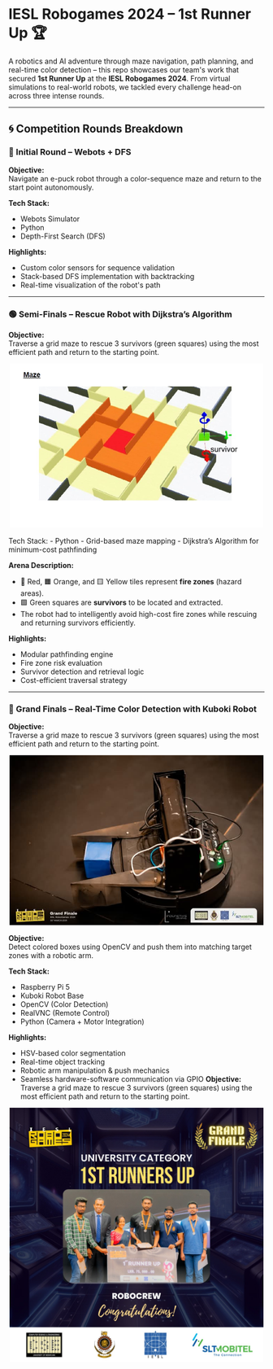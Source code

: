
#  IESL Robogames 2024 – 1st Runner Up 🏆

A robotics and AI adventure through maze navigation, path planning, and real-time color detection – this repo showcases our team's work that secured **1st Runner Up** at the **IESL Robogames 2024**. From virtual simulations to real-world robots, we tackled every challenge head-on across three intense rounds.

---

## 🌀 Competition Rounds Breakdown

### 🔵 Initial Round – Webots + DFS

**Objective:**  
Navigate an e-puck robot through a color-sequence maze and return to the start point autonomously.

**Tech Stack:**  
- Webots Simulator  
- Python  
- Depth-First Search (DFS)

**Highlights:**  
- Custom color sensors for sequence validation  
- Stack-based DFS implementation with backtracking  
- Real-time visualization of the robot's path

---

### 🟢 Semi-Finals – Rescue Robot with Dijkstra’s Algorithm

**Objective:**  
Traverse a grid maze to rescue 3 survivors (green squares) using the most efficient path and return to the starting point.
<p align="center">
  <img src="Assets/FireZone.jpg" alt="IESL Robogames 2024" width="500"/>
</p>
Tech Stack:
- Python  
- Grid-based maze mapping  
- Dijkstra’s Algorithm for minimum-cost pathfinding


**Arena Description:**  
- 🔴 Red, 🟧 Orange, and 🟨 Yellow tiles represent **fire zones** (hazard areas).
- 🟩 Green squares are **survivors** to be located and extracted.
- The robot had to intelligently avoid high-cost fire zones while rescuing and returning survivors efficiently.

**Highlights:**  
- Modular pathfinding engine  
- Fire zone risk evaluation  
- Survivor detection and retrieval logic  
- Cost-efficient traversal strategy

---

### 🔴 Grand Finals – Real-Time Color Detection with Kuboki Robot
**Objective:**  
Traverse a grid maze to rescue 3 survivors (green squares) using the most efficient path and return to the starting point.
<p align="center">
  <img src="Assets/Kuboki.jpg" alt="IESL Robogames 2024" width="500"/>
</p>

**Objective:**  
Detect colored boxes using OpenCV and push them into matching target zones with a robotic arm.

**Tech Stack:**  
- Raspberry Pi 5  
- Kuboki Robot Base  
- OpenCV (Color Detection)  
- RealVNC (Remote Control)  
- Python (Camera + Motor Integration)

**Highlights:**  
- HSV-based color segmentation  
- Real-time object tracking  
- Robotic arm manipulation & push mechanics  
- Seamless hardware-software communication via GPIO
**Objective:**  
Traverse a grid maze to rescue 3 survivors (green squares) using the most efficient path and return to the starting point.
<p align="center">
  <img src="Assets/Team.jpg" alt="IESL Robogames 2024" width="500"/>
</p>
